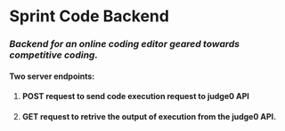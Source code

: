 # Sprint Code  Backend
### *Backend for an online coding editor geared towards competitive coding.*
#### Two server endpoints: 
1. #### POST request to send code execution request to judge0 API
2. #### GET request to retrive the output of execution from the judge0 API.
